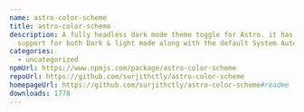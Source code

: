```yaml
---
name: astro-color-scheme
title: astro-color-scheme
description: A fully headless dark mode theme toggle for Astro. it has built in
  support for both Dark & light mode along with the default System Auto mode.
categories:
  - uncategorized
npmUrl: https://www.npmjs.com/package/astro-color-scheme
repoUrl: https://github.com/surjithctly/astro-color-scheme
homepageUrl: https://github.com/surjithctly/astro-color-scheme#readme
downloads: 1778
---
```

